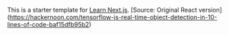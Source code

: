 This is a starter template for [Learn Next.js](https://nextjs.org/learn).
[Source: Original React version] (https://hackernoon.com/tensorflow-js-real-time-object-detection-in-10-lines-of-code-baf15dfb95b2)
